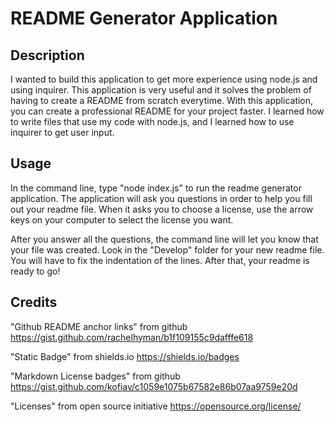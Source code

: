 # README Generator Application

## Description

I wanted to build this application to get more experience using node.js and using inquirer. This application is very useful and it solves the problem of having to create a README from scratch everytime. With this application, you can create a professional README for your project faster. I learned how to write files that use my code with node.js, and I learned how to use inquirer to get user input.

## Usage

In the command line, type "node index.js" to run the readme generator application. The application will ask you questions in order to help you fill out your readme file. When it asks you to choose a license, use the arrow keys on your computer to select the license you want.

After you answer all the questions, the command line will let you know that your file was created. Look in the "Develop" folder for your new readme file. You will have to fix the indentation of the lines. After that, your readme is ready to go!

## Credits

"Github README anchor links" from github
https://gist.github.com/rachelhyman/b1f109155c9dafffe618

"Static Badge" from shields.io
https://shields.io/badges

"Markdown License badges" from github
https://gist.github.com/kofiav/c1059e1075b67582e86b07aa9759e20d

"Licenses" from open source initiative
https://opensource.org/license/